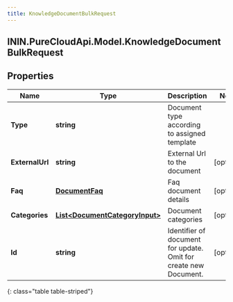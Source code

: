 ```yaml
---
title: KnowledgeDocumentBulkRequest
---
```

## ININ.PureCloudApi.Model.KnowledgeDocumentBulkRequest

## Properties

|Name | Type | Description | Notes|
|------------ | ------------- | ------------- | -------------|
| **Type** | **string** | Document type according to assigned template | |
| **ExternalUrl** | **string** | External Url to the document | [optional] |
| **Faq** | [**DocumentFaq**](DocumentFaq.html) | Faq document details | [optional] |
| **Categories** | [**List&lt;DocumentCategoryInput&gt;**](DocumentCategoryInput.html) | Document categories | [optional] |
| **Id** | **string** | Identifier of document for update. Omit for create new Document. | [optional] |
{: class="table table-striped"}


